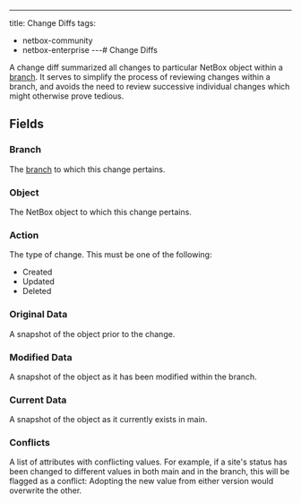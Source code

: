 ---
title: Change Diffs
tags:
  - netbox-community
  - netbox-enterprise
---# Change Diffs

A change diff summarized all changes to particular NetBox object within a [branch](./branch.md). It serves to simplify the process of reviewing changes within a branch, and avoids the need to review successive individual changes which might otherwise prove tedious.

## Fields

### Branch

The [branch](./branch.md) to which this change pertains.

### Object

The NetBox object to which this change pertains.

### Action

The type of change. This must be one of the following:

* Created
* Updated
* Deleted

### Original Data

A snapshot of the object prior to the change.

### Modified Data

A snapshot of the object as it has been modified within the branch.

### Current Data

A snapshot of the object as it currently exists in main.

### Conflicts

A list of attributes with conflicting values. For example, if a site's status has been changed to different values in both main and in the branch, this will be flagged as a conflict: Adopting the new value from either version would overwrite the other.
